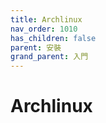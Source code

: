 ```yaml
---
title: Archlinux
nav_order: 1010
has_children: false
parent: 安裝
grand_parent: 入門
---
```



# Archlinux

